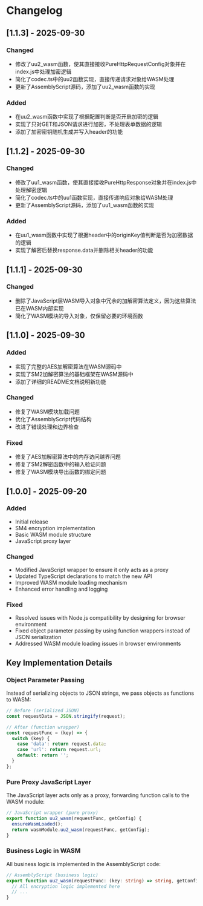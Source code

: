 # Changelog

## [1.1.3] - 2025-09-30

### Changed
- 修改了uu2_wasm函数，使其直接接收PureHttpRequestConfig对象并在index.js中处理加密逻辑
- 简化了codec.ts中的uu2函数实现，直接传递请求对象给WASM处理
- 更新了AssemblyScript源码，添加了uu2_wasm函数的实现

### Added
- 在uu2_wasm函数中实现了根据配置判断是否开启加密的逻辑
- 实现了只对GET和JSON请求进行加密，不处理表单数据的逻辑
- 添加了加密密钥随机生成并写入header的功能

## [1.1.2] - 2025-09-30

### Changed
- 修改了uu1_wasm函数，使其直接接收PureHttpResponse对象并在index.js中处理解密逻辑
- 简化了codec.ts中的uu1函数实现，直接传递响应对象给WASM处理
- 更新了AssemblyScript源码，添加了uu1_wasm函数的实现

### Added
- 在uu1_wasm函数中实现了根据header中的originKey值判断是否为加密数据的逻辑
- 实现了解密后替换response.data并删除相关header的功能

## [1.1.1] - 2025-09-30

### Changed
- 删除了JavaScript层WASM导入对象中冗余的加解密算法定义，因为这些算法已在WASM内部实现
- 简化了WASM模块的导入对象，仅保留必要的环境函数

## [1.1.0] - 2025-09-30

### Added
- 实现了完整的AES加解密算法在WASM源码中
- 实现了SM2加解密算法的基础框架在WASM源码中
- 添加了详细的README文档说明新功能

### Changed
- 修复了WASM模块加载问题
- 优化了AssemblyScript代码结构
- 改进了错误处理和边界检查

### Fixed
- 修复了AES加解密算法中的内存访问越界问题
- 修复了SM2解密函数中的输入验证问题
- 修复了WASM模块导出函数的绑定问题

## [1.0.0] - 2025-09-20

### Added
- Initial release
- SM4 encryption implementation
- Basic WASM module structure
- JavaScript proxy layer

### Changed
- Modified JavaScript wrapper to ensure it only acts as a proxy
- Updated TypeScript declarations to match the new API
- Improved WASM module loading mechanism
- Enhanced error handling and logging

### Fixed
- Resolved issues with Node.js compatibility by designing for browser environment
- Fixed object parameter passing by using function wrappers instead of JSON serialization
- Addressed WASM module loading issues in browser environments

## Key Implementation Details

### Object Parameter Passing

Instead of serializing objects to JSON strings, we pass objects as functions to WASM:

```javascript
// Before (serialized JSON)
const requestData = JSON.stringify(request);

// After (function wrapper)
const requestFunc = (key) => {
  switch (key) {
    case 'data': return request.data;
    case 'url': return request.url;
    default: return '';
  }
};
```

### Pure Proxy JavaScript Layer

The JavaScript layer acts only as a proxy, forwarding function calls to the WASM module:

```javascript
// JavaScript wrapper (pure proxy)
export function uu2_wasm(requestFunc, getConfig) {
  ensureWasmLoaded();
  return wasmModule.uu2_wasm(requestFunc, getConfig);
}
```

### Business Logic in WASM

All business logic is implemented in the AssemblyScript code:

```typescript
// AssemblyScript (business logic)
export function uu2_wasm(requestFunc: (key: string) => string, getConfig: (key: string) => string): string {
  // All encryption logic implemented here
  // ...
}
```